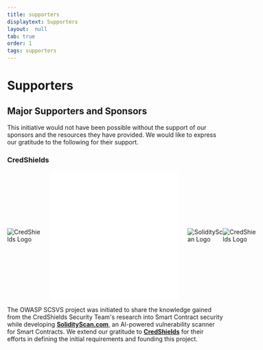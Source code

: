 ```yaml
---
title: supporters
displaytext: Supporters
layout:  null
tab: true
order: 1
tags: supporters
---
```


# Supporters

## Major Supporters and Sponsors

This initiative would not have been possible without the support of our sponsors and the resources they have provided. We would like to express our gratitude to the following for their support.

### CredShields

<div style="display: flex; align-items: center;">
    <img src="assets/images/credshields-logo.png#gh-light-mode-only" alt="CredShields Logo" style="margin-right: 20px; width: 350px;">
    <img src="assets/images/Credshields_logo_w.png#gh-dark-mode-only" alt="CredShields Logo" style="margin-right: 20px; width: 350px;">
    <img src="assets/images/solidityscan-black-logo.png#gh-light-mode-only" alt="SolidityScan Logo" style="width: 350px;">
    <img src="assets/images/solidityscan-logo.png#gh-dark-mode-only" alt="CredShields Logo" style="margin-right: 20px; width: 350px;">
</div>

The OWASP SCSVS project was initiated to share the knowledge gained from the CredShields Security Team's research into Smart Contract security while developing [**SolidityScan.com**](https://solidityscan.com), an AI-powered vulnerability scanner for Smart Contracts. We extend our gratitude to [**CredShields**](https://credshields.com) for their efforts in defining the initial requirements and founding this project.

